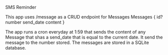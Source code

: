 SMS Reminder

This app uses /message as a CRUD endpoint for Messages
Messages {
    id? 
    number
    send_date
    content 
}

The app runs a cron everyday at 1:59 that sends the content of any Message that shas a send_date that is equal to the current date. It send the message to the number stored. 
The messages are stored in a SQLite database. 
